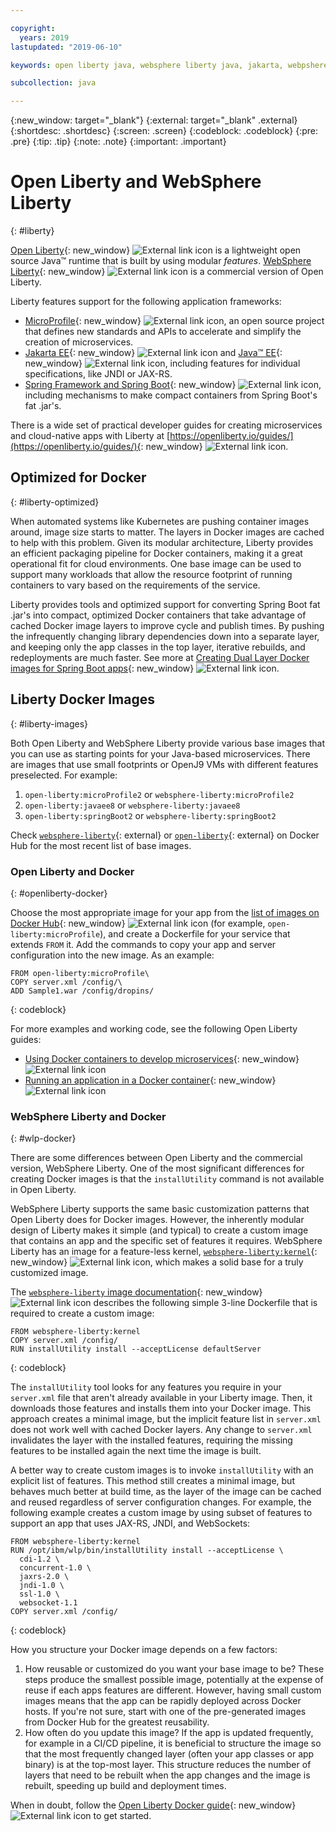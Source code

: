```yaml
---

copyright:
  years: 2019
lastupdated: "2019-06-10"

keywords: open liberty java, websphere liberty java, jakarta, webpshere docker, liberty docker, liberty docker images, installutility, microprofile java, dual layer docker, develop microservices

subcollection: java

---
```


{:new_window: target="_blank"}
{:external: target="_blank" .external}
{:shortdesc: .shortdesc}
{:screen: .screen}
{:codeblock: .codeblock}
{:pre: .pre}
{:tip: .tip}
{:note: .note}
{:important: .important}

# Open Liberty and WebSphere Liberty
{: #liberty}

[Open Liberty](https://openliberty.io/){: new_window} ![External link icon](../icons/launch-glyph.svg "External link icon") is a lightweight open source Java&trade; runtime that is built by using modular *features*. [WebSphere Liberty](https://developer.ibm.com/wasdev/){: new_window} ![External link icon](../icons/launch-glyph.svg "External link icon") is a commercial version of Open Liberty. 

Liberty features support for the following application frameworks:

* [MicroProfile](https://microprofile.io/){: new_window} ![External link icon](../icons/launch-glyph.svg "External link icon"), an open source project that defines new standards and APIs to accelerate and simplify the creation of microservices.
* [Jakarta EE](https://jakarta.ee){: new_window} ![External link icon](../icons/launch-glyph.svg "External link icon") and [Java&trade; EE](https://www.oracle.com/technetwork/java/javaee/overview/index.html){: new_window} ![External link icon](../icons/launch-glyph.svg "External link icon"), including features for individual specifications, like JNDI or JAX-RS.
* [Spring Framework and Spring Boot](https://www.ibm.com/support/knowledgecenter/en/SSEQTP_liberty/com.ibm.websphere.wlp.doc/ae/twlp_dep_springboot.html){: new_window} ![External link icon](../icons/launch-glyph.svg "External link icon"), including mechanisms to make compact containers from Spring Boot's fat .jar's.

There is a wide set of practical developer guides for creating microservices and cloud-native apps with Liberty at [https://openliberty.io/guides/](https://openliberty.io/guides/){: new_window} ![External link icon](../icons/launch-glyph.svg "External link icon").

## Optimized for Docker
{: #liberty-optimized}

When automated systems like Kubernetes are pushing container images around, image size starts to matter. The layers in Docker images are cached to help with this problem. Given its modular architecture, Liberty provides an efficient packaging pipeline for Docker containers, making it a great operational fit for cloud environments. One base image can be used to support many workloads that allow the resource footprint of running containers to vary based on the requirements of the service.

Liberty provides tools and optimized support for converting Spring Boot fat .jar's into compact, optimized Docker containers that take advantage of cached Docker image layers to improve cycle and publish times. By pushing the infrequently changing library dependencies down into a separate layer, and keeping only the app classes in the top layer, iterative rebuilds, and redeployments are much faster. See more at [Creating Dual Layer Docker images for Spring Boot apps](https://openliberty.io/blog/2018/07/02/creating-dual-layer-docker-images-for-spring-boot-apps.html){: new_window} ![External link icon](../icons/launch-glyph.svg "External link icon").

## Liberty Docker Images
{: #liberty-images}

Both Open Liberty and WebSphere Liberty provide various base images that you can use as starting points for your Java-based microservices. There are images that use small footprints or OpenJ9 VMs with different features preselected. For example:

1. `open-liberty:microProfile2` or `websphere-liberty:microProfile2`
2. `open-liberty:javaee8` or `websphere-liberty:javaee8`
3. `open-liberty:springBoot2` or `websphere-liberty:springBoot2`

Check [`websphere-liberty`](https://hub.docker.com/_/websphere-liberty/){: external} or [`open-liberty`](https://hub.docker.com/_/open-liberty/){: external} on Docker Hub for the most recent list of base images.

### Open Liberty and Docker
{: #openliberty-docker}

Choose the most appropriate image for your app from the [list of images on Docker Hub](https://hub.docker.com/_/open-liberty/){: new_window} ![External link icon](../icons/launch-glyph.svg "External link icon") (for example, `open-liberty:microProfile`), and create a Dockerfile for your service that extends `FROM` it. Add the commands to copy your app and server configuration into the new image. As an example:

```docker
FROM open-liberty:microProfile\
COPY server.xml /config/\
ADD Sample1.war /config/dropins/
```
{: codeblock}

For more examples and working code, see the following Open Liberty guides:

* [Using Docker containers to develop microservices](https://openliberty.io/guides/docker.html){: new_window} ![External link icon](../icons/launch-glyph.svg "External link icon")
* [Running an application in a Docker container](https://openliberty.io/guides/getting-started.html#running-the-application-in-a-docker-container){: new_window} ![External link icon](../icons/launch-glyph.svg "External link icon")

### WebSphere Liberty and Docker
{: #wlp-docker}

There are some differences between Open Liberty and the commercial version, WebSphere Liberty. One of the most significant differences for creating Docker images is that the `installUtility` command is not available in Open Liberty.

WebSphere Liberty supports the same basic customization patterns that Open Liberty does for Docker images. However, the inherently modular design of Liberty makes it simple (and typical) to create a custom image that contains an app and the specific set of features it requires. WebSphere Liberty has an image for a feature-less kernel, [`websphere-liberty:kernel`](https://github.com/WASdev/ci.docker/blob/9d28dfba4d20596f89b393bc9e3ae8295feec469/ga/developer/kernel/Dockerfile){: new_window} ![External link icon](../icons/launch-glyph.svg "External link icon"), which makes a solid base for a truly customized image.

The [`websphere-liberty` image documentation](https://hub.docker.com/_/websphere-liberty/){: new_window} ![External link icon](../icons/launch-glyph.svg "External link icon") describes the following simple 3-line Dockerfile that is required to create a custom image:

```docker
FROM websphere-liberty:kernel
COPY server.xml /config/
RUN installUtility install --acceptLicense defaultServer
```
{: codeblock}

The `installUtility` tool looks for any features you require in your `server.xml` file that aren't already available in your Liberty image. Then, it downloads those features and installs them into your Docker image. This approach creates a minimal image, but the implicit feature list in `server.xml` does not work well with cached Docker layers. Any change to `server.xml` invalidates the layer with the installed features, requiring the missing features to be installed again the next time the image is built.

A better way to create custom images is to invoke `installUtility` with an explicit list of features. This method still creates a minimal image, but behaves much better at build time, as the layer of the image can be cached and reused regardless of server configuration changes. For example, the following example creates a custom image by using subset of features to support an app that uses JAX-RS, JNDI, and WebSockets:

```docker
FROM websphere-liberty:kernel
RUN /opt/ibm/wlp/bin/installUtility install --acceptLicense \
  cdi-1.2 \
  concurrent-1.0 \
  jaxrs-2.0 \
  jndi-1.0 \
  ssl-1.0 \
  websocket-1.1
COPY server.xml /config/
```
{: codeblock}

How you structure your Docker image depends on a few factors:

1. How reusable or customized do you want your base image to be?
    These steps produce the smallest possible image, potentially at the expense of reuse if each apps features are different. However, having small custom images means that the app can be rapidly deployed across Docker hosts. If you're not sure, start with one of the pre-generated images from Docker Hub for the greatest reusability.
2. How often do you update this image?
    If the app is updated frequently, for example in a CI/CD pipeline, it is beneficial to structure the image so that the most frequently changed layer (often your app classes or app binary) is at the top-most layer. This structure reduces the number of layers that need to be rebuilt when the app changes and the image is rebuilt, speeding up build and deployment times.

When in doubt, follow the [Open Liberty Docker guide](https://openliberty.io/guides/docker.html){: new_window} ![External link icon](../icons/launch-glyph.svg "External link icon") to get started.
